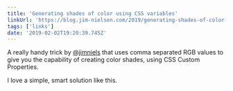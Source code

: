 ```yaml
---
title: 'Generating shades of color using CSS variables'
linkUrl: 'https://blog.jim-nielsen.com/2019/generating-shades-of-color-using-css-variables/'
tags: ['links'] 
date: '2019-02-02T19:20:39.745Z'
---
```

A really handy trick by [@jimniels](//twitter.com/jimniels) that uses comma separated RGB values to give you the capability of creating color shades, using CSS Custom Properties. 

I love a simple, smart solution like this. 